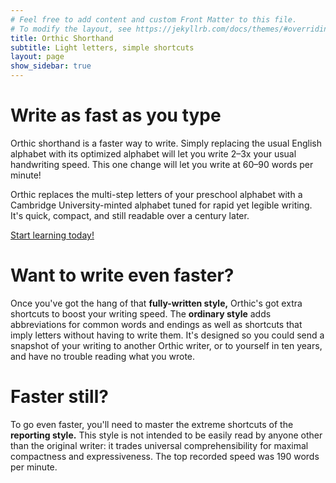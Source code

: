 ```yaml
---
# Feel free to add content and custom Front Matter to this file.
# To modify the layout, see https://jekyllrb.com/docs/themes/#overriding-theme-defaults
title: Orthic Shorthand
subtitle: Light letters, simple shortcuts
layout: page
show_sidebar: true
---
```

# Write as fast as you type
Orthic shorthand is a faster way to write.
Simply replacing the usual English alphabet with its optimized alphabet will let you write 2–3x your usual handwriting speed.
This one change will let you write at 60–90 words per minute!

Orthic replaces the multi-step letters of your preschool alphabet with a Cambridge University-minted alphabet tuned for rapid yet legible writing.
It's quick, compact, and still readable over a century later.

[Start learning today!]({{site.baseurl}}/manual)

# Want to write even faster?
Once you've got the hang of that **fully-written style,** Orthic's got extra shortcuts to boost your writing speed.
The **ordinary style** adds abbreviations for common words and endings as well as shortcuts that imply letters without having to write them.
It's designed so you could send a snapshot of your writing to another Orthic writer, or to yourself in ten years, and have no trouble reading what you wrote.

# Faster still?
To go even faster, you'll need to master the extreme shortcuts of the **reporting style.**
This style is not intended to be easily read by anyone other than the original writer:
it trades universal comprehensibility for maximal compactness and expressiveness.
The top recorded speed was 190 words per minute.
